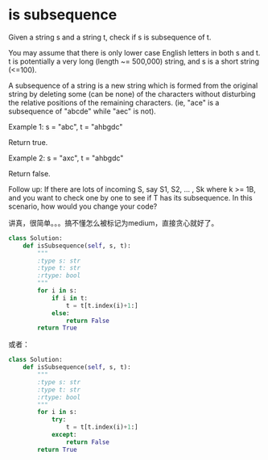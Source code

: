 # is subsequence

Given a string s and a string t, check if s is subsequence of t.

You may assume that there is only lower case English letters in both s and t. t is potentially a very long (length ~= 500,000) string, and s is a short string (<=100).

A subsequence of a string is a new string which is formed from the original string by deleting some (can be none) of the characters without disturbing the relative positions of the remaining characters. (ie, "ace" is a subsequence of "abcde" while "aec" is not).

Example 1:
s = "abc", t = "ahbgdc"

Return true.

Example 2:
s = "axc", t = "ahbgdc"

Return false.

Follow up:
If there are lots of incoming S, say S1, S2, ... , Sk where k >= 1B, and you want to check one by one to see if T has its subsequence. In this scenario, how would you change your code?

讲真，很简单。。。搞不懂怎么被标记为medium，直接贪心就好了。

```python
class Solution:
    def isSubsequence(self, s, t):
        """
        :type s: str
        :type t: str
        :rtype: bool
        """
        for i in s:
            if i in t:
                t = t[t.index(i)+1:]
            else:
                return False
        return True
```

或者：

```python
class Solution:
    def isSubsequence(self, s, t):
        """
        :type s: str
        :type t: str
        :rtype: bool
        """
        for i in s:
            try:
                t = t[t.index(i)+1:]
            except:
                return False
        return True
```
